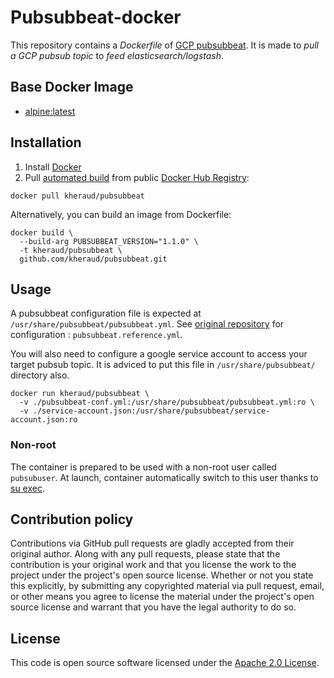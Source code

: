 # Pubsubbeat-docker

This repository contains a *Dockerfile* of [GCP pubsubbeat](https://github.com/GoogleCloudPlatform/pubsubbeat). It is made to *pull a GCP pubsub topic* to *feed elasticsearch/logstash*.

## Base Docker Image ##

* [alpine:latest](https://hub.docker.com/_/alpine)

## Installation ##

1. Install [Docker](https://www.docker.com)
2. Pull [automated build](https://hub.docker.com/r/kheraud/pubsubbeat/) from public [Docker Hub Registry](https://registry.hub.docker.com):
```
docker pull kheraud/pubsubbeat
```

Alternatively, you can build an image from Dockerfile:
```
docker build \
  --build-arg PUBSUBBEAT_VERSION="1.1.0" \
  -t kheraud/pubsubbeat \
  github.com/kheraud/pubsubbeat.git
```

## Usage ##
A pubsubbeat configuration file is expected at `/usr/share/pubsubbeat/pubsubbeat.yml`. See [original repository](https://github.com/GoogleCloudPlatform/pubsubbeat) for configuration : `pubsubbeat.reference.yml`.

You will also need to configure a google service account to access your target pubsub topic. It is adviced to put this file in `/usr/share/pubsubbeat/` directory also.

```
docker run kheraud/pubsubbeat \
  -v ./pubsubbeat-conf.yml:/usr/share/pubsubbeat/pubsubbeat.yml:ro \
  -v ./service-account.json:/usr/share/pubsubbeat/service-account.json:ro
```

### Non-root ###
The container is prepared to be used with a non-root user called `pubsubuser`. At launch, container automatically switch to this user thanks to [su exec](https://github.com/ncopa/su-exec).

## Contribution policy ##

Contributions via GitHub pull requests are gladly accepted from their original author. Along with any pull requests, please state that the contribution is your original work and that you license the work to the project under the project's open source license. Whether or not you state this explicitly, by submitting any copyrighted material via pull request, email, or other means you agree to license the material under the project's open source license and warrant that you have the legal authority to do so.


## License ##

This code is open source software licensed under the [Apache 2.0 License]("http://www.apache.org/licenses/LICENSE-2.0.html").
